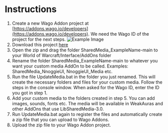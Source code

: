 # Instructions

1. Create a new Wago Addon project at [https://addons.wago.io/developers](https://addons.wago.io/developers). We need the Wago ID of the project for the next steps.
   ![Example Image](https://i.imgur.com/izbd9Uu.png)
2. Download this project [here](https://github.com/Nnoggie/SharedMedia_ExampleName/archive/refs/heads/main.zip)
3. Open the zip and drag the folder SharedMedia_ExampleName-main to your World of Warcraft/Interface/AddOns folder
4. Rename the folder SharedMedia_ExampleName-main to whatever you want your custom media AddOn to be called. Examples: SharedMedia_NnoggieUI, NnoggieUI_Media etc.
5. Run the file UpdateMedia.bat in the folder you just renamed. This will create the necessary folders and files for your custom media. Follow the steps in the console window. When asked for the Wago ID, enter the ID you got in step 1.
6. Add your custom media to the folders created in step 5. You can add images, sounds, fonts etc. The media will be available in WeakAuras and other AddOns that use LibSharedMedia-3.0.
7. Run UpdateMedia.bat again to register the files and automatically create a zip file that you can upload to Wago Addons.
8. Upload the zip file to your Wago Addon project.

